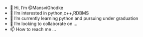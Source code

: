 - 👋 Hi, I’m @MansviGhodke
- 👀 I’m interested in python,c++,RDBMS
- 🌱 I’m currently learning python and pursuing under graduation
- 💞️ I’m looking to collaborate on ...
- 📫 How to reach me ...

<!---
MansviGhodke/MansviGhodke is a ✨ special ✨ repository because its `README.md` (this file) appears on your GitHub profile.
You can click the Preview link to take a look at your changes.
--->
